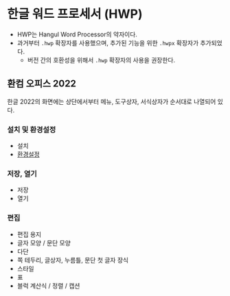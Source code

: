 # 한글 워드 프로세서 (HWP)

- HWP는 Hangul Word Processor의 약자이다.
- 과거부터 `.hwp` 확장자를 사용했으며, 추가된 기능을 위한 `.hwpx` 확장자가 추가되었다.
  - 버전 간의 호환성을 위해서 `.hwp` 확장자의 사용을 권장한다.

## 환컴 오피스 2022

한글 2022의 화면에는 상단에서부터 메뉴, 도구상자, 서식상자가 순서대로 나열되어 있다.

### 설치 및 환경설정

- 설치
- [환경설정](./hwp/setting.md)

### 저장, 열기

- 저장
- 열기

### 편집

- 편집 용지
- 글자 모양 / 문단 모양
- 다단
- 쪽 테두리, 글상자, 누름틀, 문단 첫 글자 장식
- 스타일
- 표
- 블럭 계산식 / 정렬 / 캡션

<!-- TODO -->
